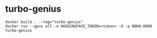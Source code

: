 # turbo-genius

    docker build . --tag="turbo-genius"
    docker run --gpus all -e HUGGINGFACE_TOKEN=<token> -d -p 8000:8000 turbo-genius